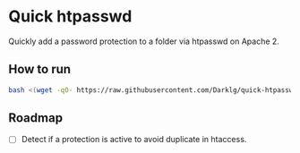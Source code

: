 # Quick htpasswd
Quickly add a password protection to a folder via htpasswd on Apache 2.

## How to run

```bash
bash <(wget -qO- https://raw.githubusercontent.com/Darklg/quick-htpasswd/main/launch.sh)
```
## Roadmap

- [ ] Detect if a protection is active to avoid duplicate in htaccess.
